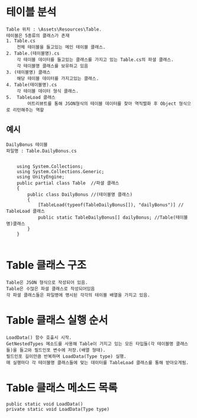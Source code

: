 # 테이블 분석
    Table 위치 : \Assets\Resources\Table.
    테이블은 5종류의 클래스가 존재
    1. Table.cs
        전체 테이블을 들고있는 메인 테이블 클래스.
    2. Table.(테이블명).cs 
        각 테이블 데이터를 들고있는 클래스를 가지고 있는 Table.cs의 파셜 클래스.
        각 테이블명 클래스를 보유하고 있음
    3. (테이블명) 클래스
        해당 테이블 데이터를 가지고있는 클래스.            
    4. Table(테이블명).cs
        각 테이블 데이터 형식 클래스.
    5.  TableLoad 클래스
            어트리뷰트를 통해 JSON형식의 테이블 데이터를 찾아 역직렬화 후 Object 형식으로 리턴해주는 역할
## 예시
    DailyBonus 테이블    
    파일명 : Table.DailyBonus.cs
<pre>
<code>
    using System.Collections;
    using System.Collections.Generic;
    using UnityEngine;
    public partial class Table  //파셜 클래스
    {
        public class DailyBonus //(테이블명 클래스)
        {
            [TableLoad(typeof(TableDailyBonus[]), "dailyBonus")] // TableLoad 클래스
            public static TableDailyBonus[] dailyBonus; //Table(테이블명)클래스
        }
    }
</code>
</pre>

# Table 클래스 구조
    Table은 JSON 형식으로 작성되어 있음.
    Table은 수많은 파셜 클래스로 작성되어있음
    각 파셜 클래스들은 파일명에 명시된 각각의 테이블 배열을 가지고 있음.

# Table 클래스 실행 순서
    LoadData() 함수 호출시 시작.
    GetNestedTypes 메소드를 사용해 Table이 가지고 있는 모든 타입들(각 테이블명 클래스들)을 들고와 필드인포 변수에 저장.(배열 형태).
    필드인포 길이만큼 반복하며 LoadData(Type type) 실행.
    매 실행마다 각 테이블명 클래스들에 맞는 데이터를 TableLoad 클래스를 통해 받아오게됨.

# Table 클래스 메소드 목록
    public static void LoadData()
    private static void LoadData(Type type)

